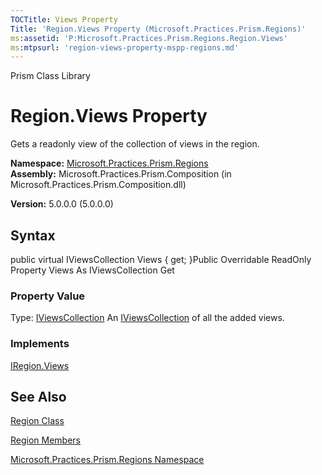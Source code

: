 ```yaml
---
TOCTitle: Views Property
Title: 'Region.Views Property (Microsoft.Practices.Prism.Regions)'
ms:assetid: 'P:Microsoft.Practices.Prism.Regions.Region.Views'
ms:mtpsurl: 'region-views-property-mspp-regions.md'
---
```


Prism Class Library

Region.Views Property
=========================

Gets a readonly view of the collection of views in the region.

**Namespace:** [Microsoft.Practices.Prism.Regions](https://msdn.microsoft.com/library/microsoft.practices.prism.regions)
**Assembly:** Microsoft.Practices.Prism.Composition (in Microsoft.Practices.Prism.Composition.dll)

**Version:** 5.0.0.0 (5.0.0.0)

## Syntax


public virtual IViewsCollection Views { get; }Public Overridable ReadOnly Property Views As IViewsCollection Get
### Property Value

Type: [IViewsCollection](https://msdn.microsoft.com/library/microsoft.practices.prism.regions.iviewscollection)
An [IViewsCollection](https://msdn.microsoft.com/library/microsoft.practices.prism.regions.iviewscollection) of all the added views.
### Implements

[IRegion.Views](https://msdn.microsoft.com/library/microsoft.practices.prism.regions.iregion.views)

See Also
--------


[Region Class](https://msdn.microsoft.com/library/microsoft.practices.prism.regions.region)

[Region Members](https://msdn.microsoft.com/allmembers.t:microsoft.practices.prism.regions.region)

[Microsoft.Practices.Prism.Regions Namespace](https://msdn.microsoft.com/library/microsoft.practices.prism.regions)
